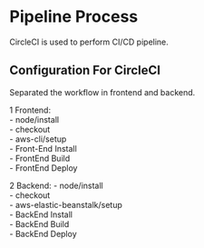 # Pipeline Process

CircleCI is used to perform CI/CD pipeline.

## Configuration For CircleCI

Separated the workflow in frontend and backend.

1 Frontend:  
    - node/install  
    - checkout  
    - aws-cli/setup  
    - Front-End Install  
    - FrontEnd Build    
    - FrontEnd Deploy  

2 Backend:
    - node/install  
    - checkout    
    - aws-elastic-beanstalk/setup  
    - BackEnd Install  
    - BackEnd Build  
    - BackEnd Deploy  
